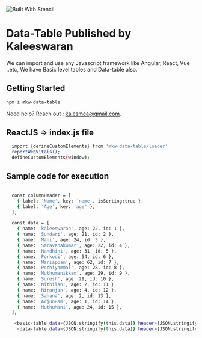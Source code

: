 ![Built With Stencil](https://img.shields.io/badge/-Built%20With%20Stencil-16161d.svg?logo=data%3Aimage%2Fsvg%2Bxml%3Bbase64%2CPD94bWwgdmVyc2lvbj0iMS4wIiBlbmNvZGluZz0idXRmLTgiPz4KPCEtLSBHZW5lcmF0b3I6IEFkb2JlIElsbHVzdHJhdG9yIDE5LjIuMSwgU1ZHIEV4cG9ydCBQbHVnLUluIC4gU1ZHIFZlcnNpb246IDYuMDAgQnVpbGQgMCkgIC0tPgo8c3ZnIHZlcnNpb249IjEuMSIgaWQ9IkxheWVyXzEiIHhtbG5zPSJodHRwOi8vd3d3LnczLm9yZy8yMDAwL3N2ZyIgeG1sbnM6eGxpbms9Imh0dHA6Ly93d3cudzMub3JnLzE5OTkveGxpbmsiIHg9IjBweCIgeT0iMHB4IgoJIHZpZXdCb3g9IjAgMCA1MTIgNTEyIiBzdHlsZT0iZW5hYmxlLWJhY2tncm91bmQ6bmV3IDAgMCA1MTIgNTEyOyIgeG1sOnNwYWNlPSJwcmVzZXJ2ZSI%2BCjxzdHlsZSB0eXBlPSJ0ZXh0L2NzcyI%2BCgkuc3Qwe2ZpbGw6I0ZGRkZGRjt9Cjwvc3R5bGU%2BCjxwYXRoIGNsYXNzPSJzdDAiIGQ9Ik00MjQuNywzNzMuOWMwLDM3LjYtNTUuMSw2OC42LTkyLjcsNjguNkgxODAuNGMtMzcuOSwwLTkyLjctMzAuNy05Mi43LTY4LjZ2LTMuNmgzMzYuOVYzNzMuOXoiLz4KPHBhdGggY2xhc3M9InN0MCIgZD0iTTQyNC43LDI5Mi4xSDE4MC40Yy0zNy42LDAtOTIuNy0zMS05Mi43LTY4LjZ2LTMuNkgzMzJjMzcuNiwwLDkyLjcsMzEsOTIuNyw2OC42VjI5Mi4xeiIvPgo8cGF0aCBjbGFzcz0ic3QwIiBkPSJNNDI0LjcsMTQxLjdIODcuN3YtMy42YzAtMzcuNiw1NC44LTY4LjYsOTIuNy02OC42SDMzMmMzNy45LDAsOTIuNywzMC43LDkyLjcsNjguNlYxNDEuN3oiLz4KPC9zdmc%2BCg%3D%3D&colorA=16161d&style=flat-square)

# Data-Table  Published by Kaleeswaran

We can import and use any Javascript framework like Angular, React, Vue ..etc,
We have Basic level tables and Data-table also.

## Getting Started

```bash
npm i mkw-data-table
```

Need help? Reach out : kalesmca@gmail.com.

## ReactJS => index.js file

```bash
  import {defineCustomElements} from 'mkw-data-table/loader'
  reportWebVitals();
  defineCustomElements(window);
```

## Sample code for execution

```bash

  const columnHeader = [
    { label: 'Name', key: 'name', isSorting:true },
    { label: 'Age', key: 'age' },
  ];

  const data = [
    { name: 'kaleeswaran', age: 22, id: 1 },
    { name: 'Sundari', age: 21, id: 2 },
    { name: 'Mani', age: 24, id: 3 },
    { name: 'Saravanakumar', age: 22, id: 4 },
    { name: 'Nandhini', age: 31, id: 5 },
    { name: 'Porkodi', age: 54, id: 6 },
    { name: 'Mariappan', age: 62, id: 7 },
    { name: 'Pechiyammal', age: 28, id: 8 },
    { name: 'Muthumanikkam', age: 29, id: 9 },
    { name: 'Suresh', age: 29, id: 10 },
    { name: 'Nithilan', age: 2, id: 11 },
    { name: 'Niranjan', age: 4, id: 12 },
    { name: 'Sahana', age: 2, id: 13 },
    { name: 'ArjunRam', age: 1, id: 14 },
    { name: 'MuthuMani', age: 24, id: 15 },
  ];

   <basic-table data={JSON.stringify(this.data)} header={JSON.stringify(this.columnHeader)}></basic-table>
    <data-table data={JSON.stringify(this.data)} header={JSON.stringify(this.columnHeader)}></data-table>
```
